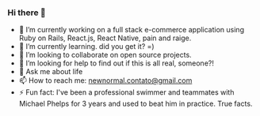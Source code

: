 ### Hi there 👋

- 🔭 I’m currently working on a full stack e-commerce application using Ruby on Rails, React.js, React Native, pain and raige.
- 🌱 I’m currently learning. did you get it?  =)
- 👯 I’m looking to collaborate on open source projects.
- 🤔 I’m looking for help to find out if this is all real, someone?! 
- 💬 Ask me about life
- 📫 How to reach me: newnormal.contato@gmail.com
- ⚡ Fun fact: I've been a professional swimmer and teammates with Michael Phelps for 3 years and used to beat him in practice. True facts.
